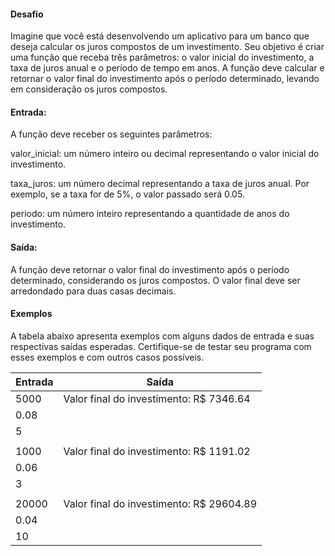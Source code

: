 #### Desafio
Imagine que você está desenvolvendo um aplicativo para um banco que deseja calcular os juros compostos de um investimento. Seu objetivo é criar uma função que receba três parâmetros: o valor inicial do investimento, a taxa de juros anual e o período de tempo em anos. A função deve calcular e retornar o valor final do investimento após o período determinado, levando em consideração os juros compostos.

#### Entrada:
A função deve receber os seguintes parâmetros:

valor_inicial: um número inteiro ou decimal representando o valor inicial do investimento.

taxa_juros: um número decimal representando a taxa de juros anual. Por exemplo, se a taxa for de 5%, o valor passado será 0.05.

periodo: um número inteiro representando a quantidade de anos do investimento.

#### Saída:
A função deve retornar o valor final do investimento após o período determinado, considerando os juros compostos. O valor final deve ser arredondado para duas casas decimais.

#### Exemplos
A tabela abaixo apresenta exemplos com alguns dados de entrada e suas respectivas saídas esperadas. Certifique-se de testar seu programa com esses exemplos e com outros casos possíveis.

| Entrada | 	Saída                                    |
|---------|-------------------------------------------|
| 5000    | Valor final do investimento: R$ 7346.64   |
| 0.08    |                                           |
| 5       |                                           |
|         |                                           |
| 1000    | Valor final do investimento: R$ 1191.02   |
| 0.06    |                                           |
| 3       |                                           |
|         |                                           |
| 20000   | Valor final do investimento: R$ 29604.89  |
| 0.04    |                                           |
| 10      |                                           |
